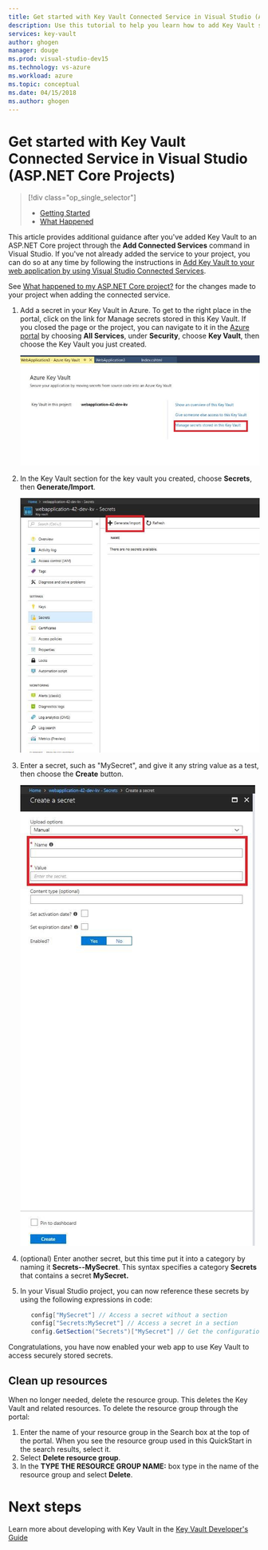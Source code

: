 ```yaml
---
title: Get started with Key Vault Connected Service in Visual Studio (ASP.NET Core Projects) | Microsoft Docs
description: Use this tutorial to help you learn how to add Key Vault support to an ASP.NET or ASP.NET Core web application.
services: key-vault
author: ghogen
manager: douge
ms.prod: visual-studio-dev15
ms.technology: vs-azure
ms.workload: azure
ms.topic: conceptual
ms.date: 04/15/2018
ms.author: ghogen
---
```

# Get started with Key Vault Connected Service in Visual Studio (ASP.NET Core Projects)

> [!div class="op_single_selector"]
> - [Getting Started](vs-key-vault-aspnet-core-get-started.md)
> - [What Happened](vs-key-vault-aspnet-core-what-happened.md)

This article provides additional guidance after you've added Key Vault to an ASP.NET Core project through the **Add Connected Services** command in Visual Studio. If you've not already added the service to your project, you can do so at any time by following the instructions in [Add Key Vault to your web application by using Visual Studio Connected Services](vs-key-vault-add-connected-service.md).

See [What happened to my ASP.NET Core project?](vs-key-vault-aspnet-core-what-happened.md) for the changes made to your project when adding the connected service.

1. Add a secret in your Key Vault in Azure. To get to the right place in the portal, click on the link for Manage secrets stored in this Key Vault. If you closed the page or the project, you can navigate to it in the [Azure portal](https://portal.azure.com) by choosing **All Services**, under **Security**, choose **Key Vault**, then choose the Key Vault you just created.

   ![Navigating to the portal](media/vs-key-vault-add-connected-service/manage-secrets-link.jpg)

1. In the Key Vault section for the key vault you created, choose **Secrets**, then **Generate/Import**.

   ![Generate/Import a secret](media/vs-key-vault-add-connected-service/generate-secrets.jpg)

1. Enter a secret, such as "MySecret", and give it any string value as a test, then choose the **Create** button.

   ![Create a secret](media/vs-key-vault-add-connected-service/create-a-secret.jpg)
 
1. (optional) Enter another secret, but this time put it into a category by naming it **Secrets--MySecret**. This syntax specifies a category **Secrets** that contains a secret **MySecret.**
1. In your Visual Studio project, you can now reference these secrets by using the following expressions in code:
 
   ```csharp
      config["MySecret"] // Access a secret without a section
      config["Secrets:MySecret"] // Access a secret in a section
      config.GetSection("Secrets")["MySecret"] // Get the configuration section and access a secret in it.
   ```

Congratulations, you have now enabled your web app to use Key Vault to access securely stored secrets.

## Clean up resources

When no longer needed, delete the resource group. This deletes the Key Vault and related resources. To delete the resource group through the portal:

1. Enter the name of your resource group in the Search box at the top of the portal. When you see the resource group used in this QuickStart in the search results, select it.
2. Select **Delete resource group**.
3. In the **TYPE THE RESOURCE GROUP NAME:** box type in the name of the resource group and select **Delete**.

# Next steps

Learn more about developing with Key Vault in the [Key Vault Developer's Guide](key-vault-developers-guide.md)